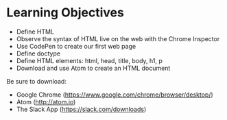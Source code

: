 # Learning Objectives

* Define HTML
* Observe the syntax of HTML live on the web with the Chrome Inspector
* Use CodePen to create our first web page
* Define doctype
* Define HTML elements: html, head, title, body, h1, p
* Download and use Atom to create an HTML document

Be sure to download:

* Google Chrome (https://www.google.com/chrome/browser/desktop/)
* Atom (http://atom.io)
* The Slack App (https://slack.com/downloads)
